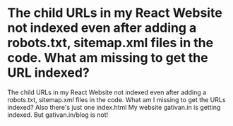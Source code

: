 
# The child URLs in my React Website not indexed even after adding a robots.txt, sitemap.xml files in the code. What am missing to get the URL indexed?

The child URLs in my React Website not indexed even after adding a robots.txt, sitemap.xml files in the code. What am I missing to get the URLs indexed? Also there's just one index.html
My website gativan.in is getting indexed. But gativan.in/blog is not!

        